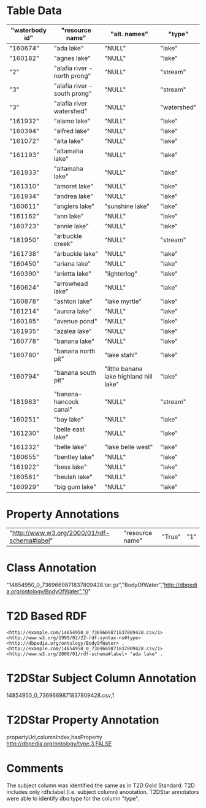 # Table Data

| "waterbody id" | "resource name"              | "alt. names"                            | "type"      |
|----------------|------------------------------|-----------------------------------------|-------------|
| "160674"       | "ada lake"                   | "NULL"                                  | "lake"      |
| "160182"       | "agnes lake"                 | "NULL"                                  | "lake"      |
| "2"            | "alafia river - north prong" | "NULL"                                  | "stream"    |
| "3"            | "alafia river - south prong" | "NULL"                                  | "stream"    |
| "3"            | "alafia river watershed"     | "NULL"                                  | "watershed" |
| "161932"       | "alamo lake"                 | "NULL"                                  | "lake"      |
| "160394"       | "alfred lake"                | "NULL"                                  | "lake"      |
| "161072"       | "alta lake"                  | "NULL"                                  | "lake"      |
| "161193"       | "altamaha lake"              | "NULL"                                  | "lake"      |
| "161933"       | "altamaha lake"              | "NULL"                                  | "lake"      |
| "161310"       | "amoret lake"                | "NULL"                                  | "lake"      |
| "161934"       | "andrea lake"                | "NULL"                                  | "lake"      |
| "160611"       | "anglers lake"               | "sunshine lake"                         | "lake"      |
| "161162"       | "ann lake"                   | "NULL"                                  | "lake"      |
| "160723"       | "annie lake"                 | "NULL"                                  | "lake"      |
| "181950"       | "arbuckle creek"             | "NULL"                                  | "stream"    |
| "161738"       | "arbuckle lake"              | "NULL"                                  | "lake"      |
| "160450"       | "ariana lake"                | "NULL"                                  | "lake"      |
| "160390"       | "arietta lake"               | "lighterlog"                            | "lake"      |
| "160624"       | "arrowhead lake"             | "NULL"                                  | "lake"      |
| "160878"       | "ashton lake"                | "lake myrtle"                           | "lake"      |
| "161214"       | "aurora lake"                | "NULL"                                  | "lake"      |
| "160185"       | "avenue pond"                | "NULL"                                  | "lake"      |
| "161935"       | "azalea lake"                | "NULL"                                  | "lake"      |
| "160778"       | "banana lake"                | "NULL"                                  | "lake"      |
| "160780"       | "banana north pit"           | "lake stahl"                            | "lake"      |
| "160794"       | "banana south pit"           | "little banana lake highland hill lake" | "lake"      |
| "181983"       | "banana-hancock canal"       | "NULL"                                  | "stream"    |
| "160251"       | "bay lake"                   | "NULL"                                  | "lake"      |
| "161230"       | "belle east lake"            | "NULL"                                  | "lake"      |
| "161232"       | "belle lake"                 | "lake belle west"                       | "lake"      |
| "160655"       | "bentley lake"               | "NULL"                                  | "lake"      |
| "161922"       | "bess lake"                  | "NULL"                                  | "lake"      |
| "160581"       | "beulah lake"                | "NULL"                                  | "lake"      |
| "160929"       | "big gum lake"               | "NULL"                                  | "lake"      |


# Property Annotations

|                                              |                 |        |     |
|----------------------------------------------|-----------------|--------|-----|
| "http://www.w3.org/2000/01/rdf-schema#label" | "resource name" | "True" | "1" |

# Class Annotation

"14854950_0_7369669871837809428.tar.gz","BodyOfWater","http://dbpedia.org/ontology/BodyOfWater","0"

# T2D Based RDF

```
<http://example.com/14854950_0_7369669871837809428.csv/1> <http://www.w3.org/1999/02/22-rdf-syntax-ns#type> <http://dbpedia.org/ontology/BodyOfWater> .
<http://example.com/14854950_0_7369669871837809428.csv/1> <http://www.w3.org/2000/01/rdf-schema#label> "ada lake" .
```

# T2DStar Subject Column Annotation

14854950_0_7369669871837809428.csv,1

# T2DStar Property Annotation

propertyUri,columnIndex,hasProperty
http://dbpedia.org/ontology/type,3,FALSE

# Comments

The subject column was identified the same as in T2D Gold Standard.
T2D includes only rdfs:label (i.e. subject column) anootation.
T2DStar annotators were able to identify dbo:type for the column "type".
